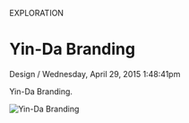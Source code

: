 <p class="type">EXPLORATION</p>

# Yin-Da Branding

<p class="meta">Design  /  Wednesday, April 29, 2015 1:48:41pm</p>

Yin-Da Branding.

![Yin-Da Branding](https://farooq-agent.web.app/assets/images/works/large/yin-da-branding.jpg)
